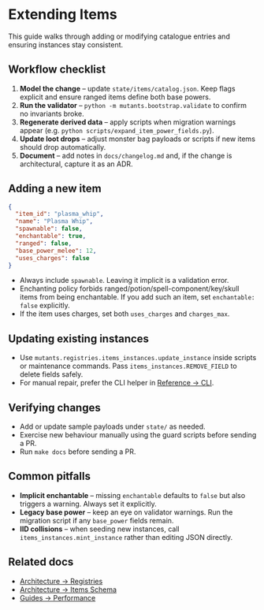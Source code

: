 # Extending Items

This guide walks through adding or modifying catalogue entries and ensuring instances stay
consistent.

## Workflow checklist

1. **Model the change** – update `state/items/catalog.json`. Keep flags explicit and ensure
   ranged items define both base powers.
2. **Run the validator** – `python -m mutants.bootstrap.validate` to confirm no invariants
   broke.
3. **Regenerate derived data** – apply scripts when migration warnings appear (e.g.
   `python scripts/expand_item_power_fields.py`).
4. **Update loot drops** – adjust monster bag payloads or scripts if new items should drop
   automatically.
5. **Document** – add notes in `docs/changelog.md` and, if the change is architectural,
   capture it as an ADR.

## Adding a new item

```json
{
  "item_id": "plasma_whip",
  "name": "Plasma Whip",
  "spawnable": false,
  "enchantable": true,
  "ranged": false,
  "base_power_melee": 12,
  "uses_charges": false
}
```

- Always include `spawnable`. Leaving it implicit is a validation error.
- Enchanting policy forbids ranged/potion/spell-component/key/skull items from being
  enchantable. If you add such an item, set `enchantable: false` explicitly.
- If the item uses charges, set both `uses_charges` and `charges_max`.

## Updating existing instances

- Use `mutants.registries.items_instances.update_instance` inside scripts or maintenance
  commands. Pass `items_instances.REMOVE_FIELD` to delete fields safely.
- For manual repair, prefer the CLI helper in [Reference → CLI](../reference/cli.md).

## Verifying changes

- Add or update sample payloads under `state/` as needed.
- Exercise new behaviour manually using the guard scripts before sending a PR.
- Run `make docs` before sending a PR.

## Common pitfalls

- **Implicit enchantable** – missing `enchantable` defaults to `false` but also triggers a
  warning. Always set it explicitly.
- **Legacy base power** – keep an eye on validator warnings. Run the migration script if
  any `base_power` fields remain.
- **IID collisions** – when seeding new instances, call `items_instances.mint_instance`
  rather than editing JSON directly.

## Related docs

- [Architecture → Registries](../architecture/registries.md)
- [Architecture → Items Schema](../architecture/items-schema.md)
- [Guides → Performance](performance.md)
